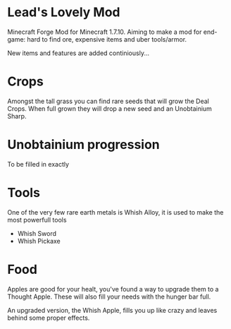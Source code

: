 # Lead's Lovely Mod
Minecraft Forge Mod for Minecraft 1.7.10. Aiming to make a mod for end-game: hard to find ore, expensive items and uber tools/armor.

New items and features are added continiously...

# Crops
Amongst the tall grass you can find rare seeds that will grow the Deal Crops. When full grown they will drop a new seed and an Unobtainium Sharp.

# Unobtainium progression
To be filled in exactly

# Tools
One of the very few rare earth metals is Whish Alloy, it is used to make the most powerfull tools
- Whish Sword
- Whish Pickaxe

# Food
Apples are good for your healt, you've found a way to upgrade them to a Thought Apple. These will also fill your needs with the hunger bar full.

An upgraded version, the Whish Apple, fills you up like crazy and leaves behind some proper effects.
